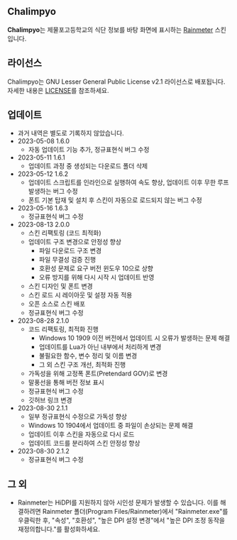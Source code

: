 ## Chalimpyo
**Chalimpyo**는 제물포고등학교의 식단 정보를 바탕 화면에 표시하는 [Rainmeter](https://www.rainmeter.net) 스킨입니다.

## 라이선스
Chalimpyo는 GNU Lesser General Public License v2.1 라이선스로 배포됩니다. 자세한 내용은 [LICENSE](/LICENSE)를 참조하세요.

## 업데이트
* 과거 내역은 별도로 기록하지 않았습니다.
* 2023-05-08 1.6.0
    * 자동 업데이트 기능 추가, 정규표현식 버그 수정
* 2023-05-11 1.6.1
    * 업데이트 과정 중 생성되는 다운로드 폴더 삭제
* 2023-05-12 1.6.2
    * 업데이트 스크립트를 인라인으로 실행하여 속도 향상, 업데이트 이후 무한 루프 발생하는 버그 수정
    * 폰트 기본 탑재 및 설치 후 스킨이 자동으로 로드되지 않는 버그 수정
* 2023-05-16 1.6.3
    * 정규표현식 버그 수정
* 2023-08-13 2.0.0
    * 스킨 리팩토링 (코드 최적화)
    * 업데이트 구조 변경으로 안정성 향상
        * 파일 다운로드 구조 변경
        * 파일 무결성 검증 진행
        * 호환성 문제로 요구 버전 윈도우 10으로 상향
        * 오류 방지를 위해 다시 시작 시 업데이트 반영
    * 스킨 디자인 및 폰트 변경
    * 스킨 로드 시 레이아웃 및 설정 자동 적용
    * 오픈 소스로 스킨 배포
    * 정규표현식 버그 수정
* 2023-08-28 2.1.0
    * 코드 리팩토링, 최적화 진행
        * Windows 10 1909 이전 버전에서 업데이트 시 오류가 발생하는 문제 해결
        * 업데이트를 Lua가 아닌 내부에서 처리하게 변경
        * 불필요한 함수, 변수 정리 및 이름 변경
        * 그 외 스킨 구조 개선, 최적화 진행
    * 가독성을 위해 고정폭 폰트(Pretendard GOV)로 변경
    * 말풍선을 통해 버전 정보 표시
    * 정규표현식 버그 수정
    * 깃허브 링크 변경
* 2023-08-30 2.1.1
    * 일부 정규표현식 수정으로 가독성 향상
    * Windows 10 1904에서 업데이트 중 파일이 손상되는 문제 해결
    * 업데이트 이후 스킨을 자동으로 다시 로드
    * 업데이트 코드를 분리하여 스킨 안정성 향상
* 2023-08-30 2.1.2
    * 정규표현식 버그 수정

## 그 외
* Rainmeter는 HiDPI를 지원하지 않아 시인성 문제가 발생할 수 있습니다. 이를 해결하려면 Rainmeter 폴더(Program Files/Rainmeter)에서 "Rainmeter.exe"를 우클릭한 후, "속성", "호환성", "높은 DPI 설정 변경"에서 "높은 DPI 조정 동작을 재정의합니다."를 활성화하세요.